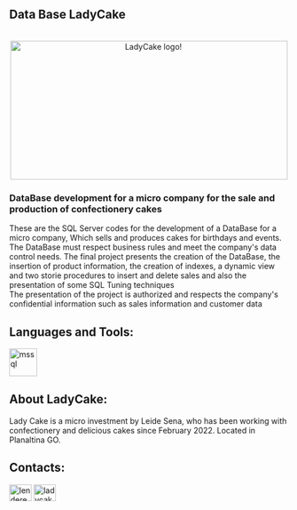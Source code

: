 ## Data Base LadyCake
<p align="center">
<br/>
<img src="https://raw.githubusercontent.com/ralffmatias/projeto-LadyCake/master/folder/LadyCake.jpg" alt="LadyCake logo!" width="500" height="250" >

### DataBase development for a micro company for the sale and production of confectionery cakes</h1>
 These are the SQL Server codes for the development of a DataBase for a micro company, Which sells and produces cakes for birthdays and events.  The DataBase must respect business rules and meet the company's data control needs.  The final project presents the creation of the DataBase, the insertion of product information, the creation of indexes, a dynamic view and two storie procedures to insert and delete sales and also the presentation of some SQL Tuning techniques
<br/>
The presentation of the project is authorized and respects the company's confidential information such as sales information and customer data

## Languages and Tools:
<p align="left"> <a href="https://www.microsoft.com/en-us/sql-server" target="_blank" rel="noreferrer"> <img src="https://www.svgrepo.com/show/303229/microsoft-sql-server-logo.svg" alt="mssql" width="50" height="50"/> </a> </p>

## About LadyCake:
Lady Cake is a micro investment by Leide Sena, who has been working with confectionery and delicious cakes since February 2022. Located in Planaltina GO.

## Contacts:
<p align="left">
<a href="https://www.facebook.com/profile.php?id=100083081037204" target="blank"><img align="center" src="https://raw.githubusercontent.com/rahuldkjain/github-profile-readme-generator/master/src/images/icons/Social/facebook.svg" alt="lendereço sena matias (leidy)" height="30" width="40" /></a>
<a href="https://instagram.com/ladycake2205" target="blank"><img align="center" src="https://raw.githubusercontent.com/rahuldkjain/github-profile-readme-generator/master/src/images/icons/Social/instagram.svg" alt="ladycake2205" height="30" width="40" /></a>
</p>
